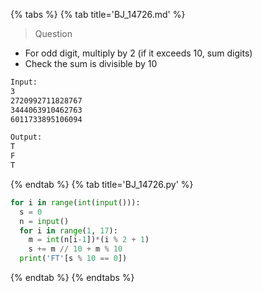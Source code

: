 {% tabs %}
{% tab title='BJ_14726.md' %}

> Question

* For odd digit, multiply by 2 (if it exceeds 10, sum digits)
* Check the sum is divisible by 10

```txt
Input:
3
2720992711828767
3444063910462763
6011733895106094

Output:
T
F
T
```

{% endtab %}
{% tab title='BJ_14726.py' %}

```py
for i in range(int(input())):
  s = 0
  n = input()
  for i in range(1, 17):
    m = int(n[i-1])*(i % 2 + 1)
    s += m // 10 + m % 10
  print('FT'[s % 10 == 0])
```

{% endtab %}
{% endtabs %}
